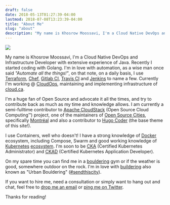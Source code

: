 ```yaml
---
draft: false
date: 2018-05-13T01:27:39-04:00
lastmod: 2018-07-08T13:23:39-04:00
title: "About Me"
slug: "about"
description: "My name is Khosrow Moossavi, I'm a Cloud Native DevOps and Rock Climber."
---
```


<img src="images/avatar.png" class="about-avatar" />

My name is Khosrow Moossavi, I'm a Cloud Native DevOps and Infrastructure Developer with extensive experience of Java. Recently I started
coding with Golang. I'm in love with automation, as a wise man once said *"Automate all the things!"*, on that note, on a daily basis, I
use [Terraform](https://www.terraform.io/), [Chef](https://www.chef.io/), [Gitlab CI](https://about.gitlab.com/features/gitlab-ci-cd/),
[Travis CI](https://travis-ci.com/) and [Jenkins](https://jenkins.io/) to name a few. Currently I'm working @ [CloudOps](https://www.cloudops.com/),
maintaining and implementing infrastructure of [cloud.ca](https://cloud.ca/).

I'm a huge fan of Open Source and advocate it all the times, and try to contribute back as much as my time and knowledge allows. I am currently
a semi-fulltime contributor to [Apache CloudStack](https://cloudstack.apache.org/) (Open Source Cloud Computing™) project, one of the maintainers
of [Open Source Cities](https://github.com/opensourcecities), specifically [Montréal](https://opensourcecities.github.io/montreal/) and also a
contributor to [Hugo Coder](https://github.com/luizdepra/hugo-coder) (the base theme of this site!).

I use Containers, well who doesn't! I have a strong knowledge of [Docker](https://www.docker.com/) ecosystem, including Compose, Swarm and good working knowledge of [Kubernetes](https://kubernetes.io/)
[ecosystem](https://landscape.cncf.io/). I'm soon to be [CKA](https://www.cncf.io/certification/expert/cka/) (Certified Kubernetes Administrator) and [CKAD](https://www.cncf.io/certification/expert/cka/ckad/)
(Certified Kubernetes Application Developer).

On my spare time you can find me in a [bouldering](https://en.wikipedia.org/wiki/Bouldering) gym or if the weather is good,
somewhere outdoor on the rock. I'm in love with [buildering](https://en.wikipedia.org/wiki/Buildering) also known as "Urban Bouldering"
([#sendthiscity](https://twitter.com/hashtag/sendthiscity?lang=en)).

If you want to hire me, need a consultation or simply want to hang out and chat, feel free to [drop me an email](mailto:me@khosrow.io) or
[ping me on Twitter](https://twitter.com/khos2ow).

Thanks for reading!
